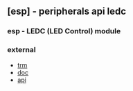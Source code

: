 ## [esp] - peripherals api ledc

### esp - LEDC (LED Control) module




### external
* [trm](https://www.espressif.com/sites/default/files/documentation/esp32_technical_reference_manual_en.pdf#ledpwm)
* [doc](https://docs.espressif.com/projects/esp-idf/en/latest/esp32/api-reference/peripherals/ledc.html)
* [api](https://docs.espressif.com/projects/esp-idf/en/latest/esp32/api-reference/peripherals/i2c.html#api-reference)